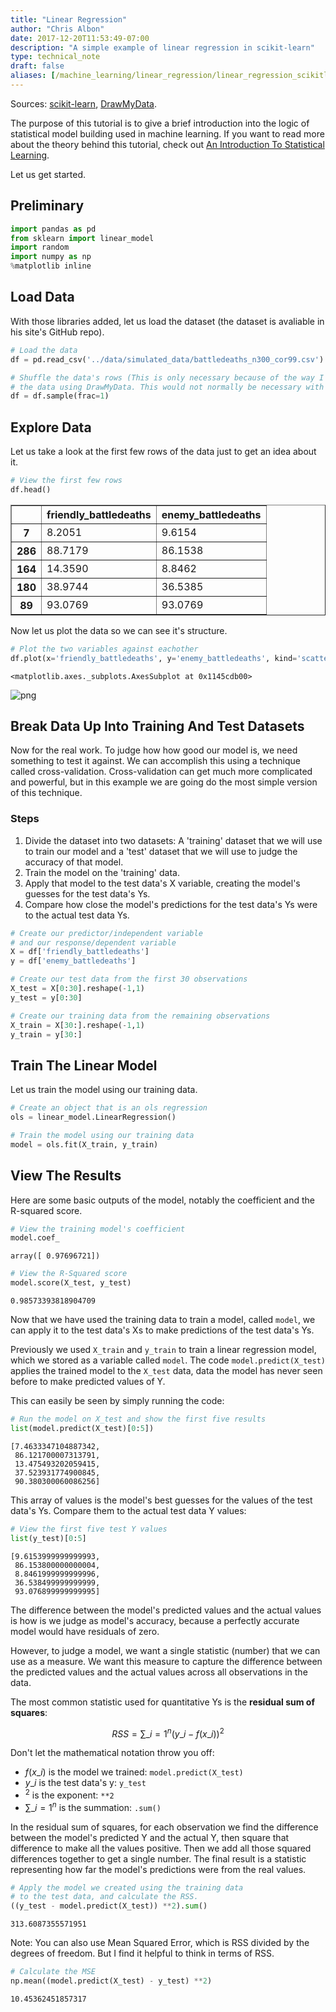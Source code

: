 ```yaml
---
title: "Linear Regression"
author: "Chris Albon"
date: 2017-12-20T11:53:49-07:00
description: "A simple example of linear regression in scikit-learn"
type: technical_note
draft: false
aliases: [/machine_learning/linear_regression/linear_regression_scikitlearn/]
---
```

Sources: [scikit-learn](http://scikit-learn.org/stable/auto_examples/linear_model/plot_ols.html#example-linear-model-plot-ols-py), [DrawMyData](http://robertgrantstats.co.uk/drawmydata.html).

The purpose of this tutorial is to give a brief introduction into the logic of statistical model building used in machine learning. If you want to read more about the theory behind this tutorial, check out [An Introduction To Statistical Learning](https://www.amazon.com/Introduction-Statistical-Learning-Applications-Statistics/dp/1461471370).

Let us get started.

## Preliminary


```python
import pandas as pd
from sklearn import linear_model
import random
import numpy as np
%matplotlib inline
```

## Load Data

With those libraries added, let us load the dataset (the dataset is avaliable in his site's GitHub repo).


```python
# Load the data
df = pd.read_csv('../data/simulated_data/battledeaths_n300_cor99.csv')

# Shuffle the data's rows (This is only necessary because of the way I created
# the data using DrawMyData. This would not normally be necessary with a real analysis).
df = df.sample(frac=1)
```

## Explore Data

Let us take a look at the first few rows of the data just to get an idea about it.


```python
# View the first few rows
df.head()
```




<div>
<table border="1" class="dataframe">
  <thead>
    <tr style="text-align: right;">
      <th></th>
      <th>friendly_battledeaths</th>
      <th>enemy_battledeaths</th>
    </tr>
  </thead>
  <tbody>
    <tr>
      <th>7</th>
      <td>8.2051</td>
      <td>9.6154</td>
    </tr>
    <tr>
      <th>286</th>
      <td>88.7179</td>
      <td>86.1538</td>
    </tr>
    <tr>
      <th>164</th>
      <td>14.3590</td>
      <td>8.8462</td>
    </tr>
    <tr>
      <th>180</th>
      <td>38.9744</td>
      <td>36.5385</td>
    </tr>
    <tr>
      <th>89</th>
      <td>93.0769</td>
      <td>93.0769</td>
    </tr>
  </tbody>
</table>
</div>



Now let us plot the data so we can see it's structure.


```python
# Plot the two variables against eachother
df.plot(x='friendly_battledeaths', y='enemy_battledeaths', kind='scatter')
```




    <matplotlib.axes._subplots.AxesSubplot at 0x1145cdb00>




![png](linear_regression_scikitlearn_12_1.png)


## Break Data Up Into Training And Test Datasets

Now for the real work. To judge how how good our model is, we need something to test it against. We can accomplish this using a technique called cross-validation. Cross-validation can get much more complicated and powerful, but in this example we are going do the most simple version of this technique.

### Steps

1. Divide the dataset into two datasets: A 'training' dataset that we will use to train our model and a 'test' dataset that we will use to judge the accuracy of that model.
2. Train the model on the 'training' data.
3. Apply that model to the test data's X variable, creating the model's guesses for the test data's Ys.
4. Compare how close the model's predictions for the test data's Ys were to the actual test data Ys.


```python
# Create our predictor/independent variable
# and our response/dependent variable
X = df['friendly_battledeaths']
y = df['enemy_battledeaths']

# Create our test data from the first 30 observations
X_test = X[0:30].reshape(-1,1)
y_test = y[0:30]

# Create our training data from the remaining observations
X_train = X[30:].reshape(-1,1)
y_train = y[30:]
```

## Train The Linear Model

Let us train the model using our training data.


```python
# Create an object that is an ols regression
ols = linear_model.LinearRegression()
```


```python
# Train the model using our training data
model = ols.fit(X_train, y_train)
```

## View The Results

Here are some basic outputs of the model, notably the coefficient and the R-squared score.


```python
# View the training model's coefficient
model.coef_
```




    array([ 0.97696721])




```python
# View the R-Squared score
model.score(X_test, y_test)
```




    0.98573393818904709



Now that we have used the training data to train a model, called `model`, we can apply it to the test data's Xs to make predictions of the test data's Ys.

Previously we used `X_train` and `y_train` to train a linear regression model, which we stored as a variable called `model`. The code `model.predict(X_test)` applies the trained model to the `X_test` data, data the model has never seen before to make predicted values of Y.

This can easily be seen by simply running the code:


```python
# Run the model on X_test and show the first five results
list(model.predict(X_test)[0:5])
```




    [7.4633347104887342,
     86.121700007313791,
     13.475493202059415,
     37.523931774900845,
     90.380300060086256]



This array of values is the model's best guesses for the values of the test data's Ys. Compare them to the actual test data Y values:


```python
# View the first five test Y values
list(y_test)[0:5]
```




    [9.6153999999999993,
     86.153800000000004,
     8.8461999999999996,
     36.538499999999999,
     93.076899999999995]



The difference between the model's predicted values and the actual values is how is we judge as model's accuracy, because a perfectly accurate model would have residuals of zero.

However, to judge a model, we want a single statistic (number) that we can use as a measure. We want this measure to capture the difference between the predicted values and the actual values across all observations in the data.

The most common statistic used for quantitative Ys is the **residual sum of squares**:

$$ RSS = \sum\_{i=1}^{n}(y\_{i}-f(x\_{i}))^{2} $$

Don't let the mathematical notation throw you off:

 - $f(x\_{i})$ is the model we trained: `model.predict(X_test)`
 - $y\_{i}$ is the test data's y: `y_test`
 - $^{2}$ is the exponent: `**2`
 - $\sum\_{i=1}^{n}$ is the summation: `.sum()`
 
In the residual sum of squares, for each observation we find the difference between the model's predicted Y and the actual Y, then square that difference to make all the values positive. Then we add all those squared differences together to get a single number. The final result is a statistic representing how far the model's predictions were from the real values.


```python
# Apply the model we created using the training data 
# to the test data, and calculate the RSS.
((y_test - model.predict(X_test)) **2).sum()
```




    313.6087355571951



Note: You can also use Mean Squared Error, which is RSS divided by the degrees of freedom. But I find it helpful to think in terms of RSS.


```python
# Calculate the MSE
np.mean((model.predict(X_test) - y_test) **2)
```




    10.45362451857317


